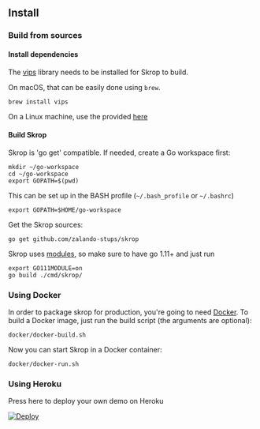 ## Install

### Build from sources

#### Install dependencies

The [vips](https://github.com/libvips/libvips) library needs to be installed for Skrop to build.

On macOS, that can be easily done using `brew`.

```bash
brew install vips
```

On a Linux machine, use the provided [here](https://github.com/danpersa/skrop-build-docker/blob/master/install-vips.sh)

#### Build Skrop

Skrop is 'go get' compatible. If needed, create a Go workspace first:

    mkdir ~/go-workspace
    cd ~/go-workspace
    export GOPATH=$(pwd)

This can be set up in the BASH profile (`~/.bash_profile` or `~/.bashrc`)

    export GOPATH=$HOME/go-workspace

Get the Skrop sources:

    go get github.com/zalando-stups/skrop


Skrop uses [modules](https://github.com/golang/go/wiki/Modules), so make sure to have go 1.11+ and just run

```
export GO111MODULE=on
go build ./cmd/skrop/
```

### Using Docker

In order to package skrop for production, you're going to need [Docker](https://docs.docker.com).
To build a Docker image, just run the build script (the arguments are optional):

```
docker/docker-build.sh
```

Now you can start Skrop in a Docker container:

```
docker/docker-run.sh
```

### Using Heroku

Press here to deploy your own demo on Heroku

[![Deploy](https://www.herokucdn.com/deploy/button.svg)](https://heroku.com/deploy?template=https://github.com/zalando-stups/skrop/docker)
